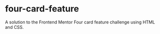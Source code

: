 # four-card-feature
A solution to the Frontend Mentor Four card feature challenge using HTML and CSS.
